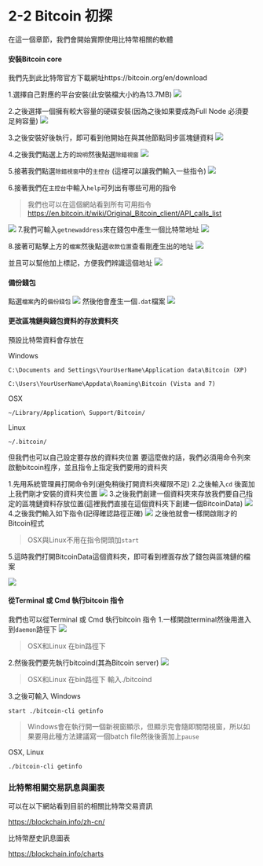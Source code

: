 # 2-2 Bitcoin 初探
在這一個章節，我們會開始實際使用比特幣相關的軟體

#### 安裝Bitcoin core
我們先到此比特幣官方下載網址https://bitcoin.org/en/download

1.選擇自己對應的平台安裝(此安裝檔大小約為13.7MB)
![](/assets/bitcoin-core-download.png)

2.之後選擇一個擁有較大容量的硬碟安裝(因為之後如果要成為Full Node 必須要足夠容量)
![](/assets/bitcoin-install01.png)

3.之後安裝好後執行，即可看到他開始在與其他節點同步區塊鏈資料
![](/assets/bitcoin-qt01.png)

4.之後我們點選上方的`說明`然後點選`除錯視窗`
![](/assets/bitcoin-qt02.png)

5.接著我們點選`除錯視窗`中的`主控台` 
(這裡可以讓我們輸入一些指令)
![](/assets/bitcoin-qt03.png)

6.接著我們在`主控台`中輸入`help`可列出有哪些可用的指令
> 我們也可以在這個網站看到所有可用指令
https://en.bitcoin.it/wiki/Original_Bitcoin_client/API_calls_list

![](/assets/bitcoin-qt06.png)
7.我們可輸入`getnewaddress`來在錢包中產生一個比特幣地址
![](/assets/bitcoin-qt07.png)

8.接著可點擊上方的`檔案`然後點選`收款位置`查看剛產生出的地址
![](/assets/bitcoin-qt08.png)

並且可以幫他加上標記，方便我們辨識這個地址
![](/assets/bitcoin-qt09.png)

#### 備份錢包

點選`檔案`內的`備份錢包`
![](/assets/bitcoin-qt10.png)
然後他會產生一個`.dat`檔案
![](/assets/bitcoin-qt11.png)

#### 更改區塊鏈與錢包資料的存放資料夾
預設比特幣資料會存放在

Windows
```
C:\Documents and Settings\YourUserName\Application data\Bitcoin (XP)

C:\Users\YourUserName\Appdata\Roaming\Bitcoin (Vista and 7)
```
OSX
```
~/Library/Application\ Support/Bitcoin/
```
Linux 
```
~/.bitcoin/
```

但我們也可以自己設定要存放的資料夾位置
要這麼做的話，我們必須用命令列來啟動bitcoin程序，並且指令上指定我們要用的資料夾

1.先用系統管理員打開命令列(避免稍後打開資料夾權限不足)
2.之後輸入`cd` 後面加上我們剛才安裝的資料夾位置
![](/assets/bitcoin-qt12.png)
3.之後我們創建一個資料夾來存放我們要自己指定的區塊鏈資料存放位置(這裡我們直接在這個資料夾下創建一個BitcoinData)
![](/assets/bitcoin-qt13.png)
4.之後我們輸入如下指令(記得確認路徑正確)
![](/assets/start-qt-cmd.png)
之後他就會一樣開啟剛才的Bitcoin程式
> OSX與Linux不用在指令開頭加`start`

5.這時我們打開BitcoinData這個資料夾，即可看到裡面存放了錢包與區塊鏈的檔案

![](/assets/bitcoin-qt14.png)

#### 從Terminal 或 Cmd 執行bitcoin 指令
我們也可以從Terminal 或 Cmd 執行bitcoin 指令
1.一樣開啟terminal然後用進入到`daemon`路徑下
![](/assets/bitcoin-qt15.png)
> OSX和Linux 在bin路徑下

2.然後我們要先執行bitcoind(其為Bitcoin server)
![](/assets/bitcoin-qt16.png)

> OSX和Linux 在bin路徑下 
輸入./bitcoind

3.之後可輸入
Windows
```
start ./bitcoin-cli getinfo
```
> Windows會在執行開一個新視窗顯示，但顯示完會隨即關閉視窗，所以如果要用此種方法建議寫一個batch file然後後面加上`pause`

OSX, Linux
```
./bitcoin-cli getinfo

```


### 比特幣相關交易訊息與圖表
可以在以下網站看到目前的相關比特幣交易資訊

https://blockchain.info/zh-cn/

比特幣歷史訊息圖表

https://blockchain.info/charts
